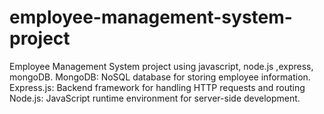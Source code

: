 # employee-management-system-project
Employee Management System project using javascript, node.js ,express, mongoDB.
MongoDB: NoSQL database for storing employee information.
Express.js: Backend framework for handling HTTP requests and routing
Node.js: JavaScript runtime environment for server-side development.
